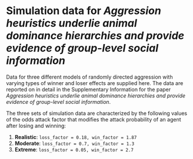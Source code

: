 # Simulation data for _Aggression heuristics underlie animal dominance hierarchies and provide evidence of group-level social information_

Data for three different models of randomly directed aggression with varying
types of winner and loser effects are supplied here. The data are reported on in
detail in the Supplementary Information for the paper _Aggression heuristics
underlie animal dominance hierarchies and provide evidence of group-level social
information_.

The three sets of simulation data are characterized by the following values of the odds attack factor that modifies the attack probability of an agent after losing and winning:
1. **Realistic**: `loss_factor = 0.18, win_factor = 1.87`
2. **Moderate**: `loss_factor = 0.7, win_factor = 1.3`
3. **Extreme**: `loss_factor = 0.05, win_factor = 2.7`
